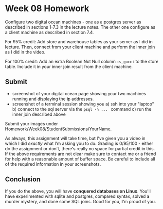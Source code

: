 # Week 08 Homework

Configure two digital ocean machines - one as a postgres server as described in sections 1-7.3 in the lecture notes. The other one configure as a client machine as described in section 7.4.

For 95% credit:
Add store and warehouse tables as your server as I did in lecture. Then, connect from your client machine and perform the inner join as I did in the video.

For 100% credit:
Add an extra Boolean Not Null column `is_gucci` to the store table. Include it in your inner join result from the client machine.

## Submit
* screenshot of your digital ocean page showing your two machines running and displaying the ip addresses.
* screenshot of a terminal session showing you a) ssh into your "laptop" b) connect to the sql server via the `psql -h ... ` command c) run the inner join described above

Submit your images under Homework/Week08/StudentSubmissions/YourName.

As always, this assignment will take time, but I've given you a video in which I did *exactly* what I'm asking you to do. Grading is 0/95/100 - either do the assignment or don't, there's really no space for partial credit in this. If the above requirements are not clear make sure to contact me or a friend for help with a reasonable amount of buffer space. Be careful to include all of the required information in your screenshots.

## Conclusion
If you do the above, you will have **conquered databases on Linux**. You'll have experimented with sqlite and postgres, compared syntax, solved a murder mystery, and done some SQL joins. Good for you, I'm proud of you.
